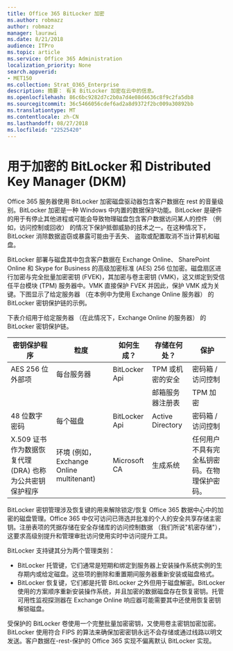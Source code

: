 ```yaml
---
title: Office 365 BitLocker 加密
ms.author: robmazz
author: robmazz
manager: laurawi
ms.date: 8/21/2018
audience: ITPro
ms.topic: article
ms.service: Office 365 Administration
localization_priority: None
search.appverid:
- MET150
ms.collection: Strat_O365_Enterprise
description: 摘要： 有关 BitLocker 加密在云中的信息。
ms.openlocfilehash: 86c6bc9282d7c2b0a7d4e08d4636c8f9c2fa5db8
ms.sourcegitcommit: 36c5466056cdef6ad2a8d9372f2bc009a30892bb
ms.translationtype: MT
ms.contentlocale: zh-CN
ms.lasthandoff: 08/27/2018
ms.locfileid: "22525420"
---
```

# <a name="bitlocker-and-distributed-key-manager-dkm-for-encryption"></a>用于加密的 BitLocker 和 Distributed Key Manager (DKM)
Office 365 服务器使用 BitLocker 加密磁盘驱动器包含客户数据在 rest 的音量级别。BitLocker 加密是一种 Windows 中内置的数据保护功能。BitLocker 是硬件的用于有停止其他进程或可能会导致物理磁盘包含客户数据访问某人的控件 （例如，访问控制或回收） 的情况下保护抵御威胁的技术之一。在这种情况下，BitLocker 消除数据盗窃或暴露可能由于丢失、 盗取或配置取消不当计算机和磁盘。

BitLocker 部署与磁盘其中包含客户数据在 Exchange Online、 SharePoint Online 和 Skype for Business 的高级加密标准 (AES) 256 位加密。磁盘扇区进行加密与完全批量加密密钥 (FVEK)，其加密与卷主密钥 (VMK)，这又绑定到受信任平台模块 (TPM) 服务器中。VMK 直接保护 FVEK 并因此，保护 VMK 成为关键。下图显示了给定服务器 （在本例中为使用 Exchange Online 服务器） 的 BitLocker 密钥保护链的示例。

下表介绍用于给定服务器 （在此情况下，Exchange Online 的服务器） 的 BitLocker 密钥保护链。

| 密钥保护程序 | 粒度 | 如何生成？ | 存储在何处？ | 保护 |
|--------------------------------------------------------------------------------|-------------------------------------------------|----------------|-------------------------|--------------------------------------------------------------------------------------------------|
| AES 256 位外部项 | 每台服务器 | BitLocker Api | TPM 或机密的安全 | 密码箱 / 访问控制 |
|  |  |  | 邮箱服务器注册表 | TPM 加密 |
| 48 位数字密码 | 每个磁盘 | BitLocker Api | Active Directory | 密码箱 / 访问控制 |
| X.509 证书作为数据恢复代理 (DRA) 也称为公共密钥保护程序 | 环境 (例如，Exchange Online multitenant) | Microsoft CA | 生成系统 | 任何用户不具有完全私钥密码。在物理保护密码。 |


BitLocker 密钥管理涉及恢复键的用来解除锁定/恢复 Office 365 数据中心中的加密的磁盘管理。Office 365 中仅可访问已筛选并批准的个人的安全共享存储主密钥。注册表项的凭据存储在安全存储库的访问控制数据 （我们所说"机密存储"），这要求高级别提升和管理审批访问使用实时中访问提升工具。

BitLocker 支持键其分为两个管理类别：
- BitLocker 托管键，它们通常是短期和绑定到服务器上安装操作系统实例的生存期内或给定磁盘。这些项的删除和重置期间服务器重新安装或磁盘格式。
- BitLocker 恢复键，它们都是托管 BitLocker 之外但用于磁盘解密。BitLocker 使用的方案顺序重新安装操作系统，并且加密的数据磁盘存在恢复密钥。托管可用性监视探测器在 Exchange Online 响应器可能需要其中还使用恢复密钥解锁磁盘。

受保护的 BitLocker 卷使用一个完整批量加密密钥，又使用卷主密钥加密加密。BitLocker 使用符合 FIPS 的算法来确保加密密钥永远不会存储或通过线路以明文发送。客户数据在-rest-保护的 Office 365 实现不偏离默认 BitLocker 实现。